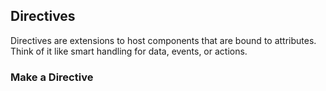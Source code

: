 ## Directives

Directives are extensions to host components that are bound to attributes. Think of it like smart handling for data, events, or actions.

### Make a Directive



